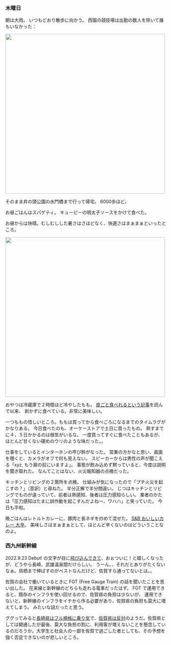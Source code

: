 ### 木曜日

朝は大雨。
いつもどおり散歩に向かう。
西園の競技場は出勤の数人を除いて誰もいなかった：

<img src="https://i.imgur.com/ufwCk13.jpg" width="500">

そのまま井の頭公園の水門橋まで行って帰宅。
6000歩ほど。

お昼ごはんはスパゲティ。
キューピーの明太子ソースをかけて食べた。

お昼からは快晴。むしむしした暑さはさほどなく、快適さはまぁまぁといったところ。

<img src="https://i.imgur.com/QJeJyTh.jpg" width="500">

おやつは冷蔵庫で２時間ほど冷やしたもも。
[皮ごと食べれるという記事](https://chisou-media.jp/posts/1695)を読んで以来、
剥かずに食べている。非常に美味しい。

一つももの惜しいところ。ももは買ってから食べごろになるまでのタイムラグがかなりある。
今日食べたのも、オーケーストアで土日に買ったもの。
熟すまでに４，５日かかるのは根気がいるな。
一度買ってすぐに食べたこともあるが、ほとんど甘くない硬めのウリのような味だった。。

仕事をしているとインターホンの呼び鈴がなった。
営業の方かなと思い、画面を覗くと、カメラがオフで何も見えない。
スピーカーからは男性の声が聞こえる「xyz, もう扉の前にいますよ」。
事態が飲み込めず黙っていると、今度は説明を聞き取れた。
なんてことはない、火災報知器の点検だった。

キッチンとリビングの２箇所を点検。
仕組みが気になったので「プチ火災を起こすの？」（意訳）と尋ねた。
半分正解で半分間違い。
じつはキッチンとリビングでものが違っていて、前者は熱感知、後者は圧力感知らしい。
業者のかたは「圧力感知はたまに誤作動を起こすんだよねー、ワハハ」と笑っていた。
今日も平和。

晩ごはんはレトルトカレーに、豚肉と長ネギを炒めて混ぜた。
[S&B おいしいカレー 大辛](https://www.sbfoods.co.jp/products/detail/15987.html)。
美味しさはまぁまぁとして、ほとんど辛くないのはどういうことなのよ。

### 西九州新幹線

2022.9.23 Debut! の文字が目に[飛び込んできて](https://www.jrkyushu.co.jp/train/nishikyushu/)、おぉついに！と嬉しくなったが、どうやら長崎、武雄温泉間だけらしい。
うーん、、それだとありがたくないなぁ。鳥栖まで伸ばすのがベストなんだけど、佐賀すら通ってないとは。。

佐賀の会社で働いているときに FGT (Free Gauge Train) の話を聞いたことを思い出した。
在来線と新幹線のどちらも走れる電車だったはず。
FGT で運用できると、既存のインフラを使い回せるので、佐賀県の負担は少ないが、
運用できないと、新幹線のインフラをイチから作る必要があり、佐賀県の負担も莫大に増えてしまう。
みたいな話だったと思う。

ググってみると[長崎県はフル規格に乗り気](https://shinkansen.pref.nagasaki.jp/news/97)で、[佐賀県は反対](https://toyokeizai.net/articles/-/512809)のようだ。佐賀県としては開通したが最後、莫大な負担の割に、利用客が増えないことを懸念しているのだろうか。大学生と社会人の一部を佐賀で過ごした者としても、その予想を強く否定できないのが悲しいところ。